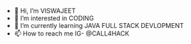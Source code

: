 - 👋 Hi, I’m VISWAJEET
- 👀 I’m interested in CODING
- 🌱 I’m currently learning JAVA FULL STACK DEVLOPMENT
- 📫 How to reach me IG- @CALL4HACK

<!---
CALLforHACK/CALLforHACK is a ✨ special ✨ repository because its `README.md` (this file) appears on your GitHub profile.
You can click the Preview link to take a look at your changes.
--->
